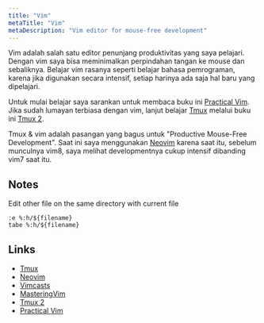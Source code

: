 ```yaml
---
title: "Vim"
metaTitle: "Vim"
metaDescription: "Vim editor for mouse-free development"
---
```


Vim adalah salah satu editor penunjang produktivitas yang saya pelajari. Dengan vim saya bisa meminimalkan perpindahan tangan ke mouse dan sebaliknya. Belajar vim rasanya seperti belajar bahasa pemrograman, karena jika digunakan secara intensif, setiap harinya ada saja hal baru yang dipelajari.

Untuk mulai belajar saya sarankan untuk membaca buku ini [Practical Vim](https://pragprog.com/book/dnvim/practical-vim). Jika sudah lumayan terbiasa dengan vim, lanjut belajar [Tmux](/coding/tmux) melalui buku ini [Tmux 2](https://pragprog.com/book/bhtmux2/tmux-2).

Tmux & vim adalah pasangan yang bagus untuk "Productive Mouse-Free Development". Saat ini saya menggunakan [Neovim](https://neovim.io) karena saat itu, sebelum munculnya vim8, saya melihat developmentnya cukup intensif dibanding vim7 saat itu.

## Notes

Edit other file on the same directory with current file

```
:e %:h/${filename}
tabe %:h/${filename}
```

## Links

- [Tmux](/coding/tmux)
- [Neovim](https://neovim.io)
- [Vimcasts](http://vimcasts.org)
- [MasteringVim](https://twitter.com/masteringvim)
- [Tmux 2](https://pragprog.com/book/bhtmux2/tmux-2)
- [Practical Vim](https://pragprog.com/book/dnvim/practical-vim)
